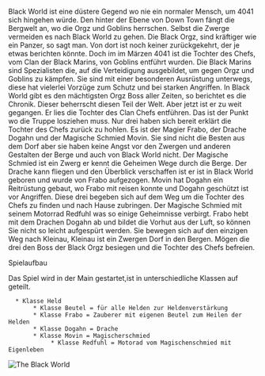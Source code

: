 Black World ist eine düstere Gegend wo nie ein normaler Mensch, um 4041 sich hingehen würde. Den hinter der Ebene von Down Town fängt die Bergwelt an, wo die Orgz und Goblins herrschen. Selbst die Zwerge vermeiden es nach Black World zu gehen. Die Black Orgz, sind kräftiger wie ein Panzer, so sagt man. Von dort ist noch keiner zurückgekehrt, der je etwas berichten könnte. Doch im im Märzen 4041 ist die Tochter des Chefs, vom Clan der Black Marins, von Goblins entführt wurden. Die Black Marins sind Spezialisten die, auf die Verteidigung ausgebildet, um gegen Orgz und Goblins zu kämpfen. Sie sind mit einer besonderen Ausrüstung unterwegs, diese hat vielerlei Vorzüge zum Schutz und bei starken Angriffen. In Black World gibt es den mächtigsten Orgz Boss aller Zeiten, so berichtet es die Chronik. Dieser beherrscht diesen Teil der Welt. Aber jetzt ist er zu weit gegangen. Er lies die Tochter des Clan Chefs entführen. Das ist der Punkt wo die Truppe losziehen muss. Nur drei haben sich bereit erklärt die Tochter des Chefs zurück zu hohlen. Es ist der Magier Frabo, der Drache Dogahn und der Magische Schmied Movin. Sie sind nicht die Besten aus dem Dorf aber sie haben keine Angst vor den Zwergen und anderen Gestalten der Berge und auch von Black World nicht. Der Magische Schmied ist ein Zwerg er kennt die Geheimen Wege durch die Berge. Der Drache kann fliegen und den Überblick verschaffen ist er ist in Black World geboren und wurde von Frabo aufgezogen. Movin hat Dogahn ein Reitrüstung gebaut, wo Frabo mit reisen konnte und Dogahn geschützt ist vor Angriffen. Diese drei begeben sich auf dem Weg um die Tochter des Chefs zu finden und nach Hause zubringen. Der Magische Schmied mit seinem Motorrad Redfuhl was so einige Geheimnisse verbirgt. Frabo hebt mit dem Drachen Dogahn ab und bildet die Vorhut aus der Luft, so können Sie nicht so leicht aufgespürt werden. Sie bewegen sich auf den einzigen Weg nach Kleinau, Kleinau ist ein Zwergen Dorf in den Bergen. Mögen die drei den Boss der Black Orgz besiegen und die Tochter des Chefs befreien.

Spielaufbau

Das Spiel wird in der Main gestartet,ist in unterschiedliche Klassen auf geteilt.

      * Klasse Held
           * Klasse Beutel = für alle Helden zur Heldenverstärkung
           * Klasse Frabo = Zauberer mit eigenen Beutel zum Heilen der Helden
           * Klasse Dogahn = Drache 
           * Klasse Movin = Magischerschmied 
                * Klasse Redfuhl = Motorad vom Magischenschmied mit Eigenleben
           

![The Black World](https://github.com/andreasfiedler/andreasfiedler/assets/144686125/caedb107-da7a-4478-b935-c4756a8e7baf)




